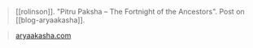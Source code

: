 > [[rolinson]]. "Pitru Paksha – The Fortnight of the Ancestors". Post on [[blog-aryaakasha]].

> [aryaakasha.com](https://aryaakasha.com/2018/09/26/pitru-paksha-the-fortnight-of-the-ancestors/)